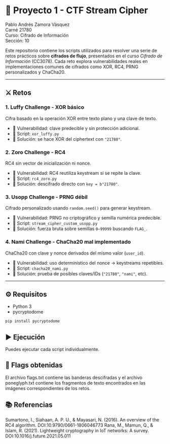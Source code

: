 # 🔐 Proyecto 1 - CTF Stream Cipher
Pablo Andrés Zamora Vásquez<br>
Carné 21780<br>
Curso: Cifrado de Información<br>
Sección: 10<br>

Este repositorio contiene los scripts utilizados para resolver una serie de retos prácticos sobre **cifrados de flujo**, presentados en el curso *Cifrado de Información* (CC3078). Cada reto explora vulnerabilidades reales en implementaciones comunes de cifrados como XOR, RC4, PRNG personalizados y ChaCha20.

---

## ⚔️ Retos

### 1. **Luffy Challenge - XOR básico**
Cifra basado en la operación XOR entre texto plano y una clave de texto.

- 🔑 Vulnerabilidad: clave predecible y sin protección adicional.
- 📄 Script: `xor_luffy.py`
- 🧪 Solución: se hace XOR del ciphertext con `"21780"`.

### 2. **Zoro Challenge - RC4**
RC4 sin vector de inicialización ni nonce.

- 🔑 Vulnerabilidad: RC4 reutiliza keystream si se repite la clave.
- 📄 Script: `rc4_zoro.py`
- 🧪 Solución: descifrado directo con `key = b"21780"`.

### 3. **Usopp Challenge - PRNG débil**
Cifrado personalizado usando `random.seed()` para generar keystream.

- 🔑 Vulnerabilidad: PRNG no criptográfico y semilla numérica predecible.
- 📄 Script: `stream_cipher_custom_usopp.py`
- 🧪 Solución: fuerza bruta sobre semillas `0–99999` buscando `FLAG_`.

### 4. **Nami Challenge - ChaCha20 mal implementado**
ChaCha20 con clave y nonce derivados del mismo valor (`user_id`).

- 🔑 Vulnerabilidad: uso determinístico del nonce → keystreams repetibles.
- 📄 Script: `chacha20_nami.py`
- 🧪 Solución: prueba de posibles claves/IDs (`"21780"`, `"nami"`, etc).

---

## ⚙ Requisitos
- Python 3
- pycryptodome

```bash
pip install pycryptodome
```

## ▶️ Ejecución

Puedes ejecutar cada script individualmente.

## 🏁 Flags obtenidas
El archivo flags.txt contiene las banderas descifradas y el archivo poneglyph.txt contiene los fragmentos de texto encontrados en las imágenes correspondientes de los retos.

## 📚 Referencias

Sumartono, I., Siahaan, A. P. U., & Mayasari, N. (2016). An overview of the RC4 algorithm. DOI:10.9790/0661-1806046773
Rana, M., Mamun, Q., & Islam, R. (2021). Lightweight cryptography in IoT networks: A survey. DOI:10.1016/j.future.2021.05.011

